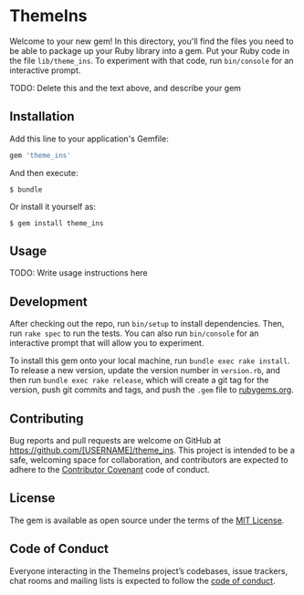 # ThemeIns

Welcome to your new gem! In this directory, you'll find the files you need to be able to package up your Ruby library into a gem. Put your Ruby code in the file `lib/theme_ins`. To experiment with that code, run `bin/console` for an interactive prompt.

TODO: Delete this and the text above, and describe your gem

## Installation

Add this line to your application's Gemfile:

```ruby
gem 'theme_ins'
```

And then execute:

    $ bundle

Or install it yourself as:

    $ gem install theme_ins

## Usage

TODO: Write usage instructions here

## Development

After checking out the repo, run `bin/setup` to install dependencies. Then, run `rake spec` to run the tests. You can also run `bin/console` for an interactive prompt that will allow you to experiment.

To install this gem onto your local machine, run `bundle exec rake install`. To release a new version, update the version number in `version.rb`, and then run `bundle exec rake release`, which will create a git tag for the version, push git commits and tags, and push the `.gem` file to [rubygems.org](https://rubygems.org).

## Contributing

Bug reports and pull requests are welcome on GitHub at https://github.com/[USERNAME]/theme_ins. This project is intended to be a safe, welcoming space for collaboration, and contributors are expected to adhere to the [Contributor Covenant](http://contributor-covenant.org) code of conduct.

## License

The gem is available as open source under the terms of the [MIT License](https://opensource.org/licenses/MIT).

## Code of Conduct

Everyone interacting in the ThemeIns project’s codebases, issue trackers, chat rooms and mailing lists is expected to follow the [code of conduct](https://github.com/[USERNAME]/theme_ins/blob/master/CODE_OF_CONDUCT.md).
